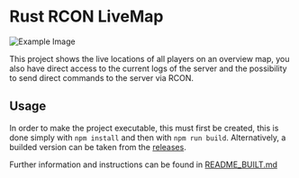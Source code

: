 # Rust RCON LiveMap
![Example Image](https://i.imgur.com/gpbVU88.jpeg)

This project shows the live locations of all players on an overview map, you also have direct access to the current logs of the server and the possibility to send direct commands to the server via RCON.

## Usage

In order to make the project executable, this must first be created, this is done simply with `npm install` and then with `npm run build`. Alternatively, a builded version can be taken from the [releases](https://github.com/MrNeta/Rust-RCON-LiveMap/releases/latest).

Further information and instructions can be found in [README_BUILT.md](https://github.com/MrNeta/Rust-RCON-LiveMap/blob/master/README_BUILT.md)

